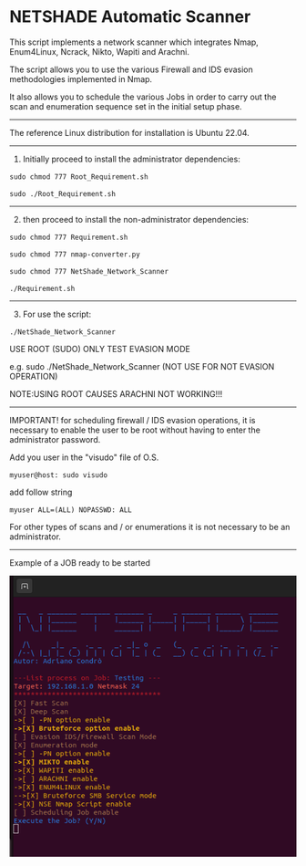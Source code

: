 # NETSHADE Automatic Scanner

This script implements a network scanner which integrates Nmap, Enum4Linux, Ncrack, Nikto, Wapiti and Arachni.

The script allows you to use the various Firewall and IDS evasion methodologies implemented in Nmap.

It also allows you to schedule the various Jobs in order to carry out the scan and enumeration sequence set in the initial setup phase.

******************************************************************

The reference Linux distribution for installation is Ubuntu 22.04.

******************************************************************
1) Initially proceed to install the administrator dependencies:

```
sudo chmod 777 Root_Requirement.sh
```
```
sudo ./Root_Requirement.sh
```

******************************************************************
2) then proceed to install the non-administrator dependencies:

```
sudo chmod 777 Requirement.sh
```
```
sudo chmod 777 nmap-converter.py
```
```
sudo chmod 777 NetShade_Network_Scanner
```

```
./Requirement.sh
```

******************************************************************
3) For use the script:

```
./NetShade_Network_Scanner
```

USE ROOT (SUDO) ONLY TEST EVASION MODE 

e.g.    sudo ./NetShade_Network_Scanner  (NOT USE FOR NOT EVASION OPERATION) 

NOTE:USING ROOT CAUSES ARACHNI NOT WORKING!!!


******************************************************************
IMPORTANT! for scheduling firewall / IDS evasion operations, it is necessary to enable the user to be root without having to enter the administrator password.

Add you user in the "visudo" file of O.S. 

```
myuser@host: sudo visudo
```
add follow string

```
myuser ALL=(ALL) NOPASSWD: ALL

```
For other types of scans and / or enumerations it is not necessary to be an administrator.
*****************************************************************
Example of a JOB ready to be started

![alt text](Screen_JOB.png) 
